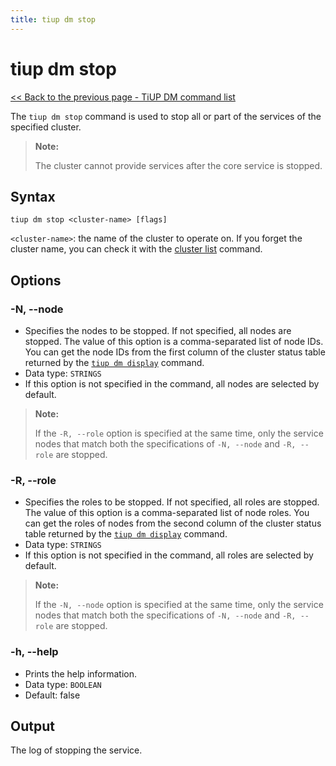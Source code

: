 ```yaml
---
title: tiup dm stop
---
```


# tiup dm stop

[<< Back to the previous page - TiUP DM command list](/tiup/tiup-component-dm.md#command-list)

The `tiup dm stop` command is used to stop all or part of the services of the specified cluster.

> **Note:**
>
> The cluster cannot provide services after the core service is stopped.

## Syntax

```shell
tiup dm stop <cluster-name> [flags]
```

`<cluster-name>`: the name of the cluster to operate on. If you forget the cluster name, you can check it with the [cluster list](/tiup/tiup-component-dm-list.md) command.

## Options

### -N, --node

- Specifies the nodes to be stopped. If not specified, all nodes are stopped. The value of this option is a comma-separated list of node IDs. You can get the node IDs from the first column of the cluster status table returned by the [`tiup dm display`](/tiup/tiup-component-dm-display.md) command.
- Data type: `STRINGS`
- If this option is not specified in the command, all nodes are selected by default.

> **Note:**
>
> If the `-R, --role` option is specified at the same time, only the service nodes that match both the specifications of `-N, --node` and `-R, --role` are stopped.

### -R, --role

- Specifies the roles to be stopped. If not specified, all roles are stopped. The value of this option is a comma-separated list of node roles. You can get the roles of nodes from the second column of the cluster status table returned by the [`tiup dm display`](/tiup/tiup-component-dm-display.md) command.
- Data type: `STRINGS`
- If this option is not specified in the command, all roles are selected by default.

> **Note:**
>
> If the `-N, --node` option is specified at the same time, only the service nodes that match both the specifications of `-N, --node` and `-R, --role` are stopped.

### -h, --help

- Prints the help information.
- Data type: `BOOLEAN`
- Default: false

## Output

The log of stopping the service.
